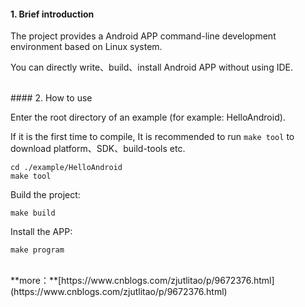 #### 1. Brief introduction

The project provides a Android APP command-line development environment based on Linux system.

You can directly write、build、install Android APP without using IDE.

</br>
#### 2. How to use

Enter the root directory of an example (for example: HelloAndroid).

If it is the first time to compile, It is recommended to run `make tool` to download platform、SDK、build-tools etc.

	cd ./example/HelloAndroid
	make tool

Build the project:

	make build
	
Install the APP:

	make program
	
</br>
**more：**[https://www.cnblogs.com/zjutlitao/p/9672376.html](https://www.cnblogs.com/zjutlitao/p/9672376.html)